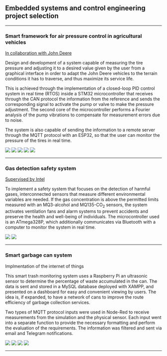 ## Embedded systems and control engineering project selection

---
### Smart framework for air pressure control in agricultural vehicles
[In collaboration with John Deere](https://www.deere.com/en/index.html)

Design and development of a system capable of measuring the tire pressure and adjusting it to a desired value given by the user from a graphical interface in order to adapt the John Deere vehicles to the terrain conditions it has to traverse, and thus maximize its service life. 

This is achieved through the implementation of a closed-loop PID control system in real time (RTOS) inside a STM32 microcontroller that receives through the CAN protocol the information from the reference and sends the corresponding signal to activate the pump or valve to make the pressure adjustment. The second core of the microcontroller performs a Fourier analysis of the pump vibrations to compensate for measurement errors due to noise.

The system is also capable of sending the information to a remote server through the MQTT protocol with an ESP32, so that the user can monitor the pressure of the tires in real time.

<img src="images/P1-control-diagram.png?raw=true"/>
<img src="images/P1-schematic.png?raw=true"/>
<img src="images/P1-3Dmodel.png?raw=true"/>
<img src="images/P1-freq.png?raw=true"/>
<img src="images/P1-GUI.png?raw=true"/>

---
### Gas detection safety system
[Supervised by Intel](https://www.intel.la/content/www/xl/es/homepage.html)

To implement a safety system that focuses on the detection of harmful gases, interconnected sensors that measure different environmental variables are needed. If the gas concentration is above the permitted limits measured with an MQ3-alcohol and MQ135-CO<sub>2</sub> sensors, the system activates ventilation fans and alarm systems to prevent accidents and preserve the health and well-being of individuals. The microcontroller used is an ATmega328P, which additionally communicates via Bluetooth with a computer to monitor the system in real time.

<img src="images/P2-diagram.png?raw=true"/>
<img src="images/P2-schematic.png?raw=true"/>

---
### Smart garbage can system
Implmentation of the internet of things


This smart trash monitoring system uses a Raspberry Pi an ultrasonic sensor to determine the percentage of waste accumulated in the can. The data is sent and stored in a MySQL database deployed with XAMPP, and presented on a dashboard for easy and convenient viewing by users. The idea is, if expanded, to have a network of cans to improve the route efficiency of garbage collection services. 

Two types of MQTT protocol inputs were used in Node-Red to receive measurements from the simulation and the physical sensor. Each input went into a separate function to provide the necessary formatting and perform the evaluation of the requirements. The information was filtered and sent via email and Telegram notifications.

<img src="images/P3-dash.png?raw=true"/>
<img src="images/P3-map.png?raw=true"/>
<img src="images/P3-node.png?raw=true"/>
<img src="images/P3-uml.png?raw=true"/>

---
<p style="font-size:11px"></p>